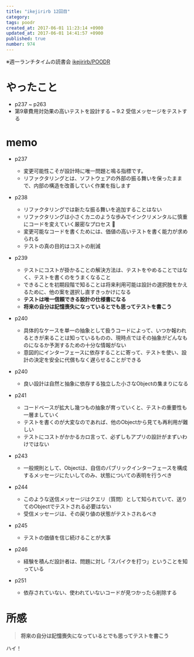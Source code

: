 ```yaml
---
title: "ikejirirb 12回目"
category:
tags: poodr
created_at: 2017-06-01 11:23:14 +0900
updated_at: 2017-06-01 14:41:57 +0900
published: true
number: 974
---
```


※週一ランチタイムの読書会 [ikejirirb/POODR](https://github.com/ikejirirb/POODR)

# やったこと
* p237 ~ p263
* 第9章費用対効果の高いテストを設計する ~ 9.2 受信メッセージをテストする

# memo
* p237
    * 変更可能性こそが設計時に唯一問題と鳴る指標です。
    * リファクタリングとは、ソフトウェアの外部の振る舞いを保ったままで、内部の構造を改善していく作業を指します

* p238
    * リファクタリングでは新たな振る舞いを追加することはない
    * リファクタリングは小さくカニのような歩みでインクリメンタルに慎重にコードを変えていく厳密なプロセス :crab:
    * 変更可能なコードを書くためには、価値の高いテストを書く能力が求められる
    * テストの真の目的はコストの削減

* p239
    * テストにコストが掛かることの解決方法は、テストをやめることではなく、テストを書くのをうまくなること
    * できることを初期段階で知ることは将来利用可能は設計の選択肢をかえるために、他の案を選択し直すきっかけになる
    * **テストは唯一信頼できる設計の仕様書になる**
    * **将来の自分は記憶喪失になっているとでも思ってテストを書こう**

* p240
    * 具体的なケースを単一の抽象として扱うコードによって、いつか報われるときが来ることは知っているものの、現時点ではその抽象がどんなものになるか予測するための十分な情報がない
    * 意図的にインターフェースに依存することに寄って、テストを使い、設計の決定を安全に代償もなく遅らせることができる

* p240
    * 良い設計は自然と抽象に依存する独立した小さなObjectの集まりになる
* p241
    * コードベースが拡大し幾つもの抽象が育っていくと、テストの重要性も一層ましていく
    * テストを書くのが大変なのであれば、他のObjectから見ても再利用が難しい
    * テストにコストがかかるカロ言って、必ずしもアプリの設計がまずいわけではない

* p243
    * 一般規則として、Objectは、自信のパブリックインターフェースを構成するメッセージにたいしてのみ、状態についての表明を行うべき

* p244
    * このような送信メッセージはクエリ（質問）として知られていて、送りてのObjectでテストされる必要はない
    * 受信メッセージは、その戻り値の状態がテストされるべき

* p245
    * テストの価値を信じ続けることが大事

* p246
    * 経験を積んだ設計者は、問題に対し「スパイクを打つ」ということを知っている

* p251
    * 依存されていない、使われていないコードが見つかったら削除する


# 所感
> **将来の自分は記憶喪失になっているとでも思ってテストを書こう**

ハイ！
